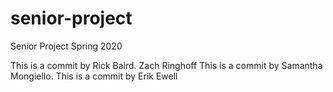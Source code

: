 # senior-project
Senior Project Spring 2020

This is a commit by Rick Baird.
Zach Ringhoff
This is a commit by Samantha Mongiello.
This is a commit by Erik Ewell
